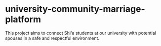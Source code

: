 # university-community-marriage-platform
This project aims to connect Shi'a students at our university with potential spouses in a safe and respectful environment.
